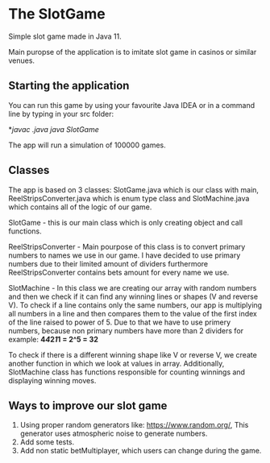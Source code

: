 # The SlotGame
Simple slot game made in Java 11.

Main puropse of the application is to imitate slot game in casinos or similar venues.

## Starting the application
You can run this game by using your favourite Java IDEA or in a command line by typing in your src folder:

**javac *.java
java SlotGame**

The app will run a simulation of 100000 games.

## Classes
The app is based on 3 classes: SlotGame.java which is our class with main, ReelStripsConverter.java which is enum type class and SlotMachine.java which contains all of the logic of our game.

SlotGame - this is our main class which is only creating object and call functions.

ReelStripsConverter - Main pourpose of this class is to convert primary numbers to names we use in our game. I have decided to use primary numbers due to their limited amount of dividers furthermore ReelStripsConverter contains bets amount for every name we use.

SlotMachine - In this class we are creating our array with random numbers and then we check if it can find any winning lines or shapes (V and reverse V). To check if a line contains only the same numbers, our app is multiplying all numbers in a line and then compares them to the value of the first index of the line raised to power of 5. Due to that we have to use primery numbers, because non primary numbers have more than 2 dividers for example:
 **4*4*2*1*1 = 2^5 = 32**

To check if there is a different winning shape like V or reverse V, we create another function in which we look at values in array. Additionally, SlotMachine class has functions responsible for counting winnings and displaying winning moves.

## Ways to improve our slot game
1. Using proper random generators like: https://www.random.org/, This generator uses atmospheric noise to generate numbers.
2. Add some tests.
3. Add non static betMultiplayer, which users can change during the game.
